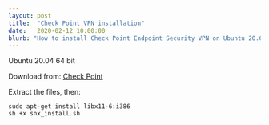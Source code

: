 ```yaml
---
layout: post
title:  "Check Point VPN installation"
date:   2020-02-12 10:00:00
blurb: "How to install Check Point Endpoint Security VPN on Ubuntu 20.04."
---
```



Ubuntu 20.04 64 bit

Download from: [Check Point](https://supportcenter.checkpoint.com/supportcenter/portal/user/anon/page/default.psml/media-type/html?action=portlets.DCFileAction&eventSubmit_doGetdcdetails=&fileid=8993)

Extract the files, then:

	sudo apt-get install libx11-6:i386
	sh +x snx_install.sh



